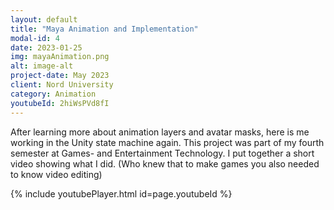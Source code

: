 ```yaml
---
layout: default
title: "Maya Animation and Implementation"
modal-id: 4
date: 2023-01-25
img: mayaAnimation.png
alt: image-alt
project-date: May 2023
client: Nord University
category: Animation
youtubeId: 2hiWsPVd8fI
---
```

After learning more about animation layers and avatar masks, here is me working in the Unity state machine again. This project was part of my fourth semester at Games- and Entertainment Technology. I put together a short video showing what I did. (Who knew that to make games you also needed to know video editing)

{% include youtubePlayer.html id=page.youtubeId %}